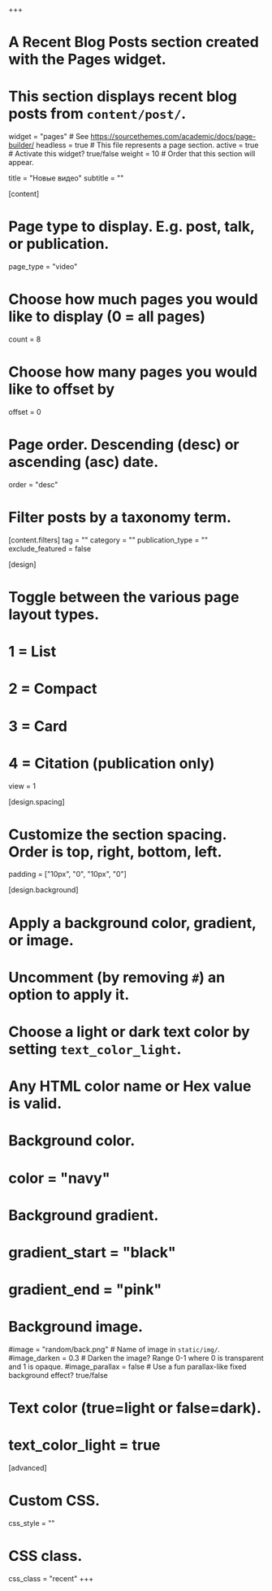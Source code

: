 +++
# A Recent Blog Posts section created with the Pages widget.
# This section displays recent blog posts from `content/post/`.

widget = "pages"  # See https://sourcethemes.com/academic/docs/page-builder/
headless = true  # This file represents a page section.
active = true  # Activate this widget? true/false
weight = 10  # Order that this section will appear.

title = "Новые видео"
subtitle = ""

[content]
  # Page type to display. E.g. post, talk, or publication.
  page_type = "video"
  
  # Choose how much pages you would like to display (0 = all pages)
  count = 8
  
  # Choose how many pages you would like to offset by
  offset = 0

  # Page order. Descending (desc) or ascending (asc) date.
  order = "desc"

  # Filter posts by a taxonomy term.
  [content.filters]
    tag = ""
    category = ""
    publication_type = ""
    exclude_featured = false
  
[design]
  # Toggle between the various page layout types.
  #   1 = List
  #   2 = Compact
  #   3 = Card
  #   4 = Citation (publication only)
  view = 1

 [design.spacing]
 # Customize the section spacing. Order is top, right, bottom, left.
  padding = ["10px", "0", "10px", "0"]
 
[design.background]
  # Apply a background color, gradient, or image.
  #   Uncomment (by removing `#`) an option to apply it.
  #   Choose a light or dark text color by setting `text_color_light`.
  #   Any HTML color name or Hex value is valid.
  
  # Background color.
  # color = "navy"
  
  # Background gradient.
  # gradient_start = "black"
  # gradient_end = "pink"
  
  # Background image.
  #image = "random/back.png"  # Name of image in `static/img/`.
  #image_darken = 0.3  # Darken the image? Range 0-1 where 0 is transparent and 1 is opaque.
  #image_parallax = false  # Use a fun parallax-like fixed background effect? true/false

  # Text color (true=light or false=dark).
  # text_color_light = true  
  
[advanced]
 # Custom CSS. 
 css_style = ""
 
 # CSS class.
 css_class = "recent"
+++
